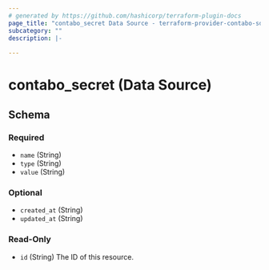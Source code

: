 ```yaml
---
# generated by https://github.com/hashicorp/terraform-plugin-docs
page_title: "contabo_secret Data Source - terraform-provider-contabo-sdkv2"
subcategory: ""
description: |-
  
---
```


# contabo_secret (Data Source)





<!-- schema generated by tfplugindocs -->
## Schema

### Required

- `name` (String)
- `type` (String)
- `value` (String)

### Optional

- `created_at` (String)
- `updated_at` (String)

### Read-Only

- `id` (String) The ID of this resource.


